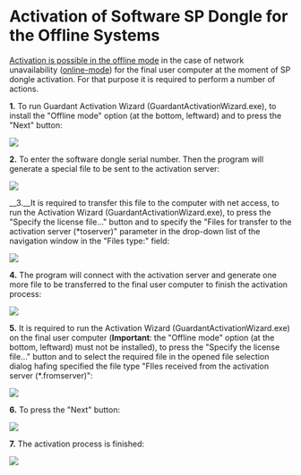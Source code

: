 # Activation of Software SP Dongle for the Offline Systems

 [Activation is possible in the offline mode](https://dev.guardant.ru/pages/viewpage.action?pageId=1278815) in the case of network unavailability ([online-mode](./sp-key-activate.md)) for the final user computer at the moment of SP dongle activation. For that purpose it is required to perform a number of actions.

__1.__ To run Guardant Activation Wizard (GuardantActivationWizard.exe), to install the "Offline mode" option (at the bottom, leftward) and to press the "Next" button:

![](./off-scr1.png)

__2.__ To enter the software dongle serial number. Then the program will generate a special file to be sent to the activation server:

![](./off-scr2.png)

__3.__It is required to transfer this file to the computer with net access, to run the Activation Wizard (GuardantActivationWizard.exe), to press the "Specify the license file..." button and to specify the "Files for transfer to the activation server (*toserver)" parameter in the drop-down list of the navigation window in the "Files type:" field:

![](./off-scr3.png)

__4.__ The program will connect with the activation server and generate one more file to be transferred to the final user computer to finish the activation process:

![](./off-scr4.png)


__5.__ It is required to run the Activation Wizard (GuardantActivationWizard.exe) on the final user computer (**Important**: the "Offline mode" option (at the bottom, leftward) must not be installed), to press the "Specify the license file..." button and to select the required file in the opened file selection dialog hafing specified the file type "FIles received from the activation server (*.fromserver)":

![](./off-scr5.png)

__6.__ To press the "Next" button:

![](./off-scr6.png)

__7.__ The activation process is finished:

![](./off-scr7.png)
